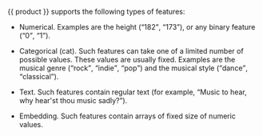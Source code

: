 
{{ product }} supports the following types of features:
- Numerical. Examples are the height (<q>182</q>, <q>173</q>), or any binary feature (<q>0</q>, <q>1</q>).

- Categorical (cat). Such features can take one of a limited number of possible values. These values are usually fixed. Examples are the musical genre (<q>rock</q>, <q>indie</q>, <q>pop</q>) and the musical style (<q>dance</q>, <q>classical</q>).

- Text. Such features contain regular text (for example, <q>Music to hear, why hear'st thou music sadly?</q>).

- Embedding. Such features contain arrays of fixed size of numeric values.

